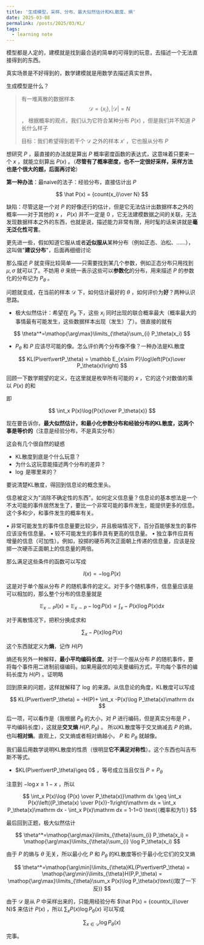 ```yaml
---
title: '生成模型，采样、分布、最大似然估计和KL散度、熵'
date: 2025-03-08
permalink: /posts/2025/03/KL/
tags:
  - learning note
---
```


模型都是人定的，建模就是找到最合适的简单的可得到的玩意，去描述一个无法直接得到的东西。

真实场景是不好得到的，数学建模就是用数学去描述真实世界。

生成模型是什么？

> 有一堆离散的数据样本
> $$\mathcal D =\{x_i\},\vert\mathcal D\vert=N $$ ，
> 根据概率的观点，我们认为它符合某种分布 $P(x)$ ，但是我们并不知道 $P$ 长什么样子
> 
> 目标：我们希望得到若干个 $\mathcal D$ 之外的样本 $x'$ ，它也服从分布 $P$

想研究 $P$ ，最直接的办法就是算出 $P$ 概率密度函数的表达式，这意味着只要来一个 $x$ ，就能立刻算出 $P(x)$ 。（**尽管有了概率密度，也不一定很好采样，采样方法也是个很大的题，后面再讨论**）

**第一种办法**：最naive的法子：经验分布，直接估计出 $P$

$$
\hat P(x) = {count(x_i)\over N}
$$

缺陷：尽管这是一个对 $P$ 的好像还行的估计，但是它无法估计出数据样本之外的概率——对于其他的 $x$ ， $P(x)$ 并不一定是 $0$ ，它无法建模数据之间的关联，无法发现数据样本之外的东西，也就是说，描述能力非常有限，用时髦的话来讲就是**毫无泛化性可言**。

更先进一些，假如知道它服从或者**近似服从**某种分布（例如正态、泊松、......），这叫做"**建议分布**"，后面再细细讨论

那么描述 $P$ 就变得比较简单——只需要找到某几个参数，例如正态分布只用找到 $\mu,\sigma$ 就可以了。不妨用 $\theta$ 来统一表示这些可以**参数化**的分布，用来描述 $P$ 的参数化的分布记为 $P_\theta$ 。

问题就变成，在当前的样本 $\mathcal D$ 下，如何估计最好的 $\theta$ ，如何评价为**好**？两种认识思路。

- 极大似然估计：希望在 $P_\theta$ 下，这些 $x_i$ 同时出现的联合概率最大（概率最大的事情最有可能发生，这些数据样本出现（发生）了）。很直接的就有

$$
\theta^*=\mathop{\arg\max}\limits_{\theta}\sum_{i} P_\theta(x_i)
$$

- $P_\theta$ 和 $P$ 应该尽可能的像。怎么评价两个分布像不像？一种办法是KL散度

$$
KL(P\vert\vertP_\theta) = \mathbb E_{x\sim P}\log\left(P(x)\over P_\theta(x)\right)
$$

回顾一下数学期望的定义，在这里就是枚举所有可能的 $x$ ，它的这个对数值的乘以 $P(x)$ 的和

即

$$
\int_x P(x)\log{P(x)\over P_\theta(x)}
$$

现在要告诉你，**最大似然估计，和最小化参数分布和经验分布的KL散度，这两个事是等价的**（注意是经验分布，不是真实分布）

这会有几个很自然的疑惑

- KL散度到底是个什么玩意？
- 为什么这玩意能描述两个分布的差异？
- $\log$ 是哪里来的？

要说清楚KL散度，得回到信息论的概念里头。

信息被定义为"消除不确定性的东西"。如何定义信息量？信息论的基本想法是一个不太可能的事件居然发生了，要比一个非常可能的事件发生，能提供更多的信息。这个多和少，和事件发生的概率有关。

• 非常可能发生的事件信息量要比较少，并且极端情况下，百分百能够发生的事件应该没有信息量。
• 较不可能发生的事件具有更高的信息量。
• 独立事件应具有增量的信息（可加性）。例如，投掷的硬币两次正面朝上传递的信息量，应该是投掷一次硬币正面朝上的信息量的两倍。

那么满足这些条件的函数可以写成

$$
I(x) = -\log P(x)
$$

这是对于单个服从分布 $P$ 的随机事件的定义。对于多个随机事件，信息量应该是可以相加的，那么整个分布的信息量就是

$$
\mathbb E_{x\sim P}I(x) = \mathbb E_{x\sim P}-\log P(x) = \int_x -P(x) \log P(x)\mathrm dx
$$

对于离散情况下，把积分换成求和

$$
\sum_x -P(x) \log P(x)
$$

这个东西就定义为**熵**，记作 $H(P)$

熵还有另外一种解释，**最小平均编码长度**。对于一个服从分布 $P$ 的随机事件，要将每个事件用二进制前缀编码，如果用最优的哈夫曼编码方式，平均每个事件的编码长度为 $H(P)$ 。证明略

回到原来的问题，这样就解释了 $\log$ 的来源。从信息论的角度，KL散度可以写成

$$
KL(P\vert\vertP_\theta) = -H(P)+ \int_x -P(x)\log P_\theta(x)\mathrm dx
$$

后一项，可以看作是（我根据 $P_\theta$ 的大小，对 $P$ 进行编码，但是真实分布是 $P$ ，平均编码长度），这就是**交叉熵** $H(P,P_\theta)$ 。
所以KL散度等于交叉熵减去 $P$ 的熵，也叫**相对熵**。直观上，交叉熵或者相对熵越小， $P$ 和 $P_\theta$ 就越像。

我们最后用数学说明KL散度的性质（很明显**它不满足对称性**）。这个东西也叫吉布斯不等式。

- $KL(P\vert\vertP_\theta)\geq 0$ ，等号成立当且仅当 $P=P_\theta$

注意到 $-\log x\geq 1-x$ ，所以

$$
\int_x P(x)\log {P(x) \over P_\theta(x)}\mathrm dx \geq \int_x P(x)\left({P_\theta(x) \over P(x)}-1\right)\mathrm dx = \int_x P_\theta(x)\mathrm dx - \int_x P(x)\mathrm dx = 1-1=0 \text{（概率和为1）}
$$

最后回到正题，极大似然估计

$$
\theta^*=\mathop{\arg\max}\limits_{\theta}\sum_{i} P_\theta(x_i)
 = \mathop{\arg\max}\limits_{\theta}\sum_{i} \log P_\theta(x_i)
$$

由于 $P$ 的熵与 $\theta$ 无关，所以最小化 $P$ 和 $P_\theta$ 的KL散度等价于最小化它们的交叉熵

$$
\theta^*=\mathop{\arg\min}\limits_{\theta}KL(P\vert\vertP_\theta) = \mathop{\arg\min}\limits_{\theta}H(P,P_\theta) = \mathop{\arg\max}\limits_{\theta}\sum_x P(x)\log P_\theta(x)\text{(取了一下反)}
$$

由于 $\mathcal D$ 是从 $P$ 中采样出来的，只能用经验分布 $\hat P(x) = {count(x_i)\over N}$ 来估计 $P(x)$ ，所以 $\sum_x P(x)\log P_\theta(x)$ 可以写成

$$
\sum_{x\in\mathcal D} \log P_\theta(x)
$$

完事。
